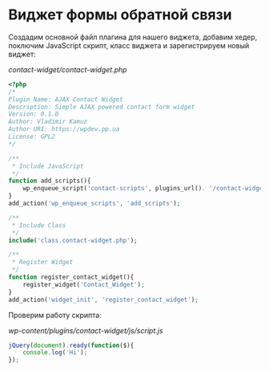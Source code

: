 # Виджет формы обратной связи

Создадим основной файл плагина для нашего виджета, добавим хедер, поключим JavaScript скрипт, класс виджета и зарегистрируем новый виджет:

*contact-widget/contact-widget.php*

```php
<?php
/*
Plugin Name: AJAX Contact Widget
Description: Simple AJAX powered contact form widget
Version: 0.1.0
Author: Vladimir Kamuz
Author URI: https://wpdev.pp.ua
License: GPL2
*/

/**
 * Include JavaScript
 */
function add_scripts(){
    wp_enqueue_script('contact-scripts', plugins_url(). '/contact-widget/js/script.js', array('jquery'), '1.0.0', true);
}
add_action('wp_enqueue_scripts', 'add_scripts');

/**
 * Include Class
 */
include('class.contact-widget.php');

/**
 * Register Widget
 */
function register_contact_widget(){
    register_widget('Contact_Widget');
}
add_action('widget_init', 'register_contact_widget');
```

Проверим работу скрипта:

*wp-content/plugins/contact-widget/js/script.js*

```javascript
jQuery(document).ready(function($){
    console.log('Hi');
});
```